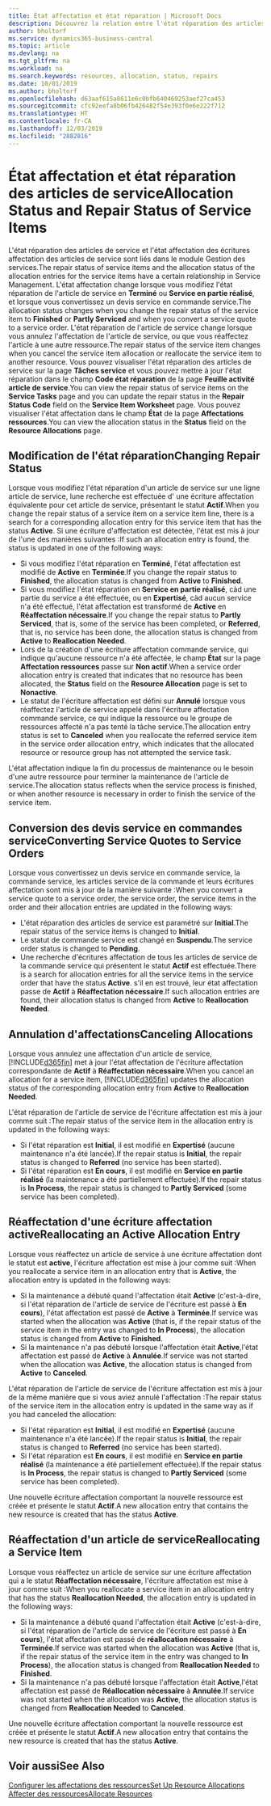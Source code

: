 ```yaml
---
title: État affectation et état réparation | Microsoft Docs
description: Découvrez la relation entre l'état réparation des articles de service et l'état affectation des écritures d'affectation associées.
author: bholtorf
ms.service: dynamics365-business-central
ms.topic: article
ms.devlang: na
ms.tgt_pltfrm: na
ms.workload: na
ms.search.keywords: resources, allocation, status, repairs
ms.date: 10/01/2019
ms.author: bholtorf
ms.openlocfilehash: d63aaf615a8611e6c0bfb640469253aef27ca453
ms.sourcegitcommit: cfc92eefa8b06fb426482f54e393f0e6e222f712
ms.translationtype: HT
ms.contentlocale: fr-CA
ms.lasthandoff: 12/03/2019
ms.locfileid: "2882816"
---
```

# <a name="allocation-status-and-repair-status-of-service-items"></a><span data-ttu-id="9a583-103">État affectation et état réparation des articles de service</span><span class="sxs-lookup"><span data-stu-id="9a583-103">Allocation Status and Repair Status of Service Items</span></span>
<span data-ttu-id="9a583-104">L'état réparation des articles de service et l'état affectation des écritures affectation des articles de service sont liés dans le module Gestion des services.</span><span class="sxs-lookup"><span data-stu-id="9a583-104">The repair status of service items and the allocation status of the allocation entries for the service items have a certain relationship in Service Management.</span></span> <span data-ttu-id="9a583-105">L'état affectation change lorsque vous modifiez l'état réparation de l'article de service en **Terminé** ou **Service en partie réalisé**, et lorsque vous convertissez un devis service en commande service.</span><span class="sxs-lookup"><span data-stu-id="9a583-105">The allocation status changes when you change the repair status of the service item to **Finished** or **Partly Serviced** and when you convert a service quote to a service order.</span></span> <span data-ttu-id="9a583-106">L'état réparation de l'article de service change lorsque vous annulez l'affectation de l'article de service, ou que vous réaffectez l'article à une autre ressource.</span><span class="sxs-lookup"><span data-stu-id="9a583-106">The repair status of the service item changes when you cancel the service item allocation or reallocate the service item to another resource.</span></span> <span data-ttu-id="9a583-107">Vous pouvez visualiser l'état réparation des articles de service sur la page **Tâches service** et vous pouvez mettre à jour l'état réparation dans le champ **Code état réparation** de la page **Feuille activité article de service**.</span><span class="sxs-lookup"><span data-stu-id="9a583-107">You can view the repair status of service items on the **Service Tasks** page and you can update the repair status in the **Repair Status Code** field on the **Service Item Worksheet** page.</span></span> <span data-ttu-id="9a583-108">Vous pouvez visualiser l'état affectation dans le champ **État** de la page **Affectations ressources**.</span><span class="sxs-lookup"><span data-stu-id="9a583-108">You can view the allocation status in the **Status** field on the **Resource Allocations** page.</span></span>  
  
## <a name="changing-repair-status"></a><span data-ttu-id="9a583-109">Modification de l'état réparation</span><span class="sxs-lookup"><span data-stu-id="9a583-109">Changing Repair Status</span></span>  
<span data-ttu-id="9a583-110">Lorsque vous modifiez l'état réparation d'un article de service sur une ligne article de service, lune recherche est effectuée d' une écriture affectation équivalente pour cet article de service, présentant le statut **Actif**.</span><span class="sxs-lookup"><span data-stu-id="9a583-110">When you change the repair status of a service item on a service item line, there is a search for a corresponding allocation entry for this service item that has the status **Active**.</span></span> <span data-ttu-id="9a583-111">Si une écriture d'affectation est détectée, l'état est mis à jour de l'une des manières suivantes :</span><span class="sxs-lookup"><span data-stu-id="9a583-111">If such an allocation entry is found, the status is updated in one of the following ways:</span></span>  
  
* <span data-ttu-id="9a583-112">Si vous modifiez l'état réparation en **Terminé**, l'état affectation est modifié de **Active** en **Terminée**.</span><span class="sxs-lookup"><span data-stu-id="9a583-112">If you change the repair status to **Finished**, the allocation status is changed from **Active** to **Finished**.</span></span>  
* <span data-ttu-id="9a583-113">Si vous modifiez l'état réparation en **Service en partie réalisé**, càd une partie du service a été effectuée, ou en **Expertisé**, càd aucun service n'a été effectué, l'état affectation est transformé de **Active** en **Réaffectation nécessaire**.</span><span class="sxs-lookup"><span data-stu-id="9a583-113">If you change the repair status to **Partly Serviced**, that is, some of the service has been completed, or **Referred**, that is, no service has been done, the allocation status is changed from **Active** to **Reallocation Needed**.</span></span>  
* <span data-ttu-id="9a583-114">Lors de la création d'une écriture affectation commande service, qui indique qu'aucune ressource n'a été affectée, le champ **État** sur la page **Affectation ressources** passe sur **Non actif**.</span><span class="sxs-lookup"><span data-stu-id="9a583-114">When a service order allocation entry is created that indicates that no resource has been allocated, the **Status** field on the **Resource Allocation** page is set to **Nonactive**.</span></span>  
* <span data-ttu-id="9a583-115">Le statut de l'écriture affectation est défini sur **Annulé** lorsque vous réaffectez l'article de service appelé dans l'écriture affectation commande service, ce qui indique la ressource ou le groupe de ressources affecté n'a pas tenté la tâche service.</span><span class="sxs-lookup"><span data-stu-id="9a583-115">The allocation entry status is set to **Canceled** when you reallocate the referred service item in the service order allocation entry, which indicates that the allocated resource or resource group has not attempted the service task.</span></span>  
  
<span data-ttu-id="9a583-116">L'état affectation indique la fin du processus de maintenance ou le besoin d'une autre ressource pour terminer la maintenance de l'article de service.</span><span class="sxs-lookup"><span data-stu-id="9a583-116">The allocation status reflects when the service process is finished, or when another resource is necessary in order to finish the service of the service item.</span></span>  
  
## <a name="converting-service-quotes-to-service-orders"></a><span data-ttu-id="9a583-117">Conversion des devis service en commandes service</span><span class="sxs-lookup"><span data-stu-id="9a583-117">Converting Service Quotes to Service Orders</span></span>  
<span data-ttu-id="9a583-118">Lorsque vous convertissez un devis service en commande service, la commande service, les articles service de la commande et leurs écritures affectation sont mis à jour de la manière suivante :</span><span class="sxs-lookup"><span data-stu-id="9a583-118">When you convert a service quote to a service order, the service order, the service items in the order and their allocation entries are updated in the following ways:</span></span>  
  
* <span data-ttu-id="9a583-119">L'état réparation des articles de service est paramétré sur **Initial**.</span><span class="sxs-lookup"><span data-stu-id="9a583-119">The repair status of the service items is changed to **Initial**.</span></span>  
* <span data-ttu-id="9a583-120">Le statut de commande service est changé en **Suspendu**.</span><span class="sxs-lookup"><span data-stu-id="9a583-120">The service order status is changed to **Pending**.</span></span>  
* <span data-ttu-id="9a583-121">Une recherche d'écritures affectation de tous les articles de service de la commande service qui présentent le statut **Actif** est effectuée.</span><span class="sxs-lookup"><span data-stu-id="9a583-121">There is a search for allocation entries for all the service items in the service order that have the status **Active**.</span></span> <span data-ttu-id="9a583-122">s'il en est trouvé, leur état affectation passe de **Actif** à **Réaffectation nécessaire**.</span><span class="sxs-lookup"><span data-stu-id="9a583-122">If such allocation entries are found, their allocation status is changed from **Active** to **Reallocation Needed**.</span></span>  
  
## <a name="canceling-allocations"></a><span data-ttu-id="9a583-123">Annulation d'affectations</span><span class="sxs-lookup"><span data-stu-id="9a583-123">Canceling Allocations</span></span>  
<span data-ttu-id="9a583-124">Lorsque vous annulez une affectation d'un article de service, [!INCLUDE[d365fin](includes/d365fin_md.md)] met à jour l'état affectation de l'écriture affectation correspondante de **Actif** à **Réaffectation nécessaire**.</span><span class="sxs-lookup"><span data-stu-id="9a583-124">When you cancel an allocation for a service item, [!INCLUDE[d365fin](includes/d365fin_md.md)] updates the allocation status of the corresponding allocation entry from **Active** to **Reallocation Needed**.</span></span>

<span data-ttu-id="9a583-125">L'état réparation de l'article de service de l'écriture affectation est mis à jour comme suit :</span><span class="sxs-lookup"><span data-stu-id="9a583-125">The repair status of the service item in the allocation entry is updated in the following ways:</span></span>  
  
* <span data-ttu-id="9a583-126">Si l'état réparation est **Initial**, il est modifié en **Expertisé** (aucune maintenance n'a été lancée).</span><span class="sxs-lookup"><span data-stu-id="9a583-126">If the repair status is **Initial**, the repair status is changed to **Referred** (no service has been started).</span></span>  
* <span data-ttu-id="9a583-127">Si l'état réparation est **En cours**, il est modifié en **Service en partie réalisé** (la maintenance a été partiellement effectuée).</span><span class="sxs-lookup"><span data-stu-id="9a583-127">If the repair status is **In Process**, the repair status is changed to **Partly Serviced** (some service has been completed).</span></span>  
  
## <a name="reallocating-an-active-allocation-entry"></a><span data-ttu-id="9a583-128">Réaffectation d'une écriture affectation active</span><span class="sxs-lookup"><span data-stu-id="9a583-128">Reallocating an Active Allocation Entry</span></span>  
<span data-ttu-id="9a583-129">Lorsque vous réaffectez un article de service à une écriture affectation dont le statut est **active**, l'écriture affectation est mise à jour comme suit :</span><span class="sxs-lookup"><span data-stu-id="9a583-129">When you reallocate a service item in an allocation entry that is **Active**, the allocation entry is updated in the following ways:</span></span>  
  
* <span data-ttu-id="9a583-130">Si la maintenance a débuté quand l'affectation était **Active** (c'est-à-dire, si l'état réparation de l'article de service de l'écriture est passé à **En cours**), l'état affectation est passé de **Active** à **Terminée**.</span><span class="sxs-lookup"><span data-stu-id="9a583-130">If service was started when the allocation was **Active** (that is, if the repair status of the service item in the entry was changed to **In Process**), the allocation status is changed from **Active** to **Finished**.</span></span>  
* <span data-ttu-id="9a583-131">Si la maintenance n'a pas débuté lorsque l'affectation était **Active**,l'état affectation est passé de **Active** à **Annulée**.</span><span class="sxs-lookup"><span data-stu-id="9a583-131">If service was not started when the allocation was **Active**, the allocation status is changed from **Active** to **Canceled**.</span></span>  
  
<span data-ttu-id="9a583-132">L'état réparation de l'article de service de l'écriture affectation est mis à jour de la même manière que si vous aviez annulé l'affectation :</span><span class="sxs-lookup"><span data-stu-id="9a583-132">The repair status of the service item in the allocation entry is updated in the same way as if you had canceled the allocation:</span></span>  
  
* <span data-ttu-id="9a583-133">Si l'état réparation est **Initial**, il est modifié en **Expertisé** (aucune maintenance n'a été lancée).</span><span class="sxs-lookup"><span data-stu-id="9a583-133">If the repair status is **Initial**, the repair status is changed to **Referred** (no service has been started).</span></span>  
* <span data-ttu-id="9a583-134">Si l'état réparation est **En cours**, il est modifié en **Service en partie réalisé** (la maintenance a été partiellement effectuée).</span><span class="sxs-lookup"><span data-stu-id="9a583-134">If the repair status is **In Process**, the repair status is changed to **Partly Serviced** (some service has been completed).</span></span>  
  
<span data-ttu-id="9a583-135">Une nouvelle écriture affectation comportant la nouvelle ressource est créée et présente le statut **Actif**.</span><span class="sxs-lookup"><span data-stu-id="9a583-135">A new allocation entry that contains the new resource is created that has the status **Active**.</span></span>  
  
## <a name="reallocating-a-service-item"></a><span data-ttu-id="9a583-136">Réaffectation d'un article de service</span><span class="sxs-lookup"><span data-stu-id="9a583-136">Reallocating a Service Item</span></span>  
<span data-ttu-id="9a583-137">Lorsque vous réaffectez un article de service sur une écriture affectation qui a le statut **Réaffectation nécessaire**, l'écriture affectation est mise à jour comme suit :</span><span class="sxs-lookup"><span data-stu-id="9a583-137">When you reallocate a service item in an allocation entry that has the status **Reallocation Needed**, the allocation entry is updated in the following ways:</span></span>  
  
* <span data-ttu-id="9a583-138">Si la maintenance a débuté quand l'affectation était **Active** (c'est-à-dire, si l'état réparation de l'article de service de l'écriture est passé à **En cours**), l'état affectation est passé de **réallocation nécessaire** à **Terminée**.</span><span class="sxs-lookup"><span data-stu-id="9a583-138">If service was started when the allocation was **Active** (that is, if the repair status of the service item in the entry was changed to **In Process**), the allocation status is changed from **Reallocation Needed** to **Finished**.</span></span>  
* <span data-ttu-id="9a583-139">Si la maintenance n'a pas débuté lorsque l'affectation était **Active**,l'état affectation est passé de **Réallocation nécessaire** à **Annulée**.</span><span class="sxs-lookup"><span data-stu-id="9a583-139">If service was not started when the allocation was **Active**, the allocation status is changed from **Reallocation Needed** to **Canceled**.</span></span>  
  
<span data-ttu-id="9a583-140">Une nouvelle écriture affectation comportant la nouvelle ressource est créée et présente le statut **Actif**.</span><span class="sxs-lookup"><span data-stu-id="9a583-140">A new allocation entry that contains the new resource is created that has the status **Active**.</span></span>  
  
## <a name="see-also"></a><span data-ttu-id="9a583-141">Voir aussi</span><span class="sxs-lookup"><span data-stu-id="9a583-141">See Also</span></span>  
[<span data-ttu-id="9a583-142">Configurer les affectations des ressources</span><span class="sxs-lookup"><span data-stu-id="9a583-142">Set Up Resource Allocations</span></span>](service-how-setup-resource-allocation.md)  
[<span data-ttu-id="9a583-143">Affecter des ressources</span><span class="sxs-lookup"><span data-stu-id="9a583-143">Allocate Resources</span></span>](service-how-to-allocate-resources.md)  

